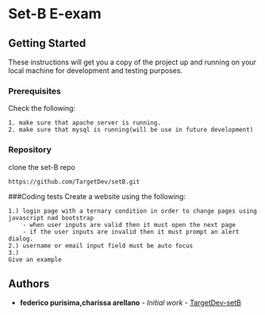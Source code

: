 # Set-B E-exam



## Getting Started

These instructions will get you a copy of the project up and running on your local machine for development and testing purposes.


### Prerequisites
Check the following:

```
1. make sure that apache server is running.
2. make sure that mysql is running(will be use in future development)
```

### Repository

clone the set-B repo

```
https://github.com/TargetDev/setB.git
```

###Coding tests
Create a website using the following:
```
1.) login page with a ternary condition in order to change pages using javascript nad bootstrap
	- when user inputs are valid then it must open the next page
	- if the user inputs are invalid then it must prompt an alert dialog.
2.) username or email input field must be auto focus
3.) 
Give an example
```
## Authors

* **federico purisima,charissa arellano** - *Initial work* - [TargetDev-setB](https://github.com/TargetDev/setB.git)

